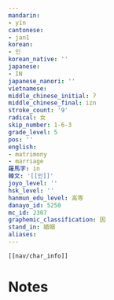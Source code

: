```yaml
---
mandarin:
- yīn
cantonese:
- jan1
korean:
- 인
korean_native: ''
japanese:
- IN
japanese_nanori: ''
vietnamese:
middle_chinese_initial: ʔ
middle_chinese_final: iɪn
stroke_count: '9'
radical: 女
skip_number: 1-6-3
grade_level: 5
pos: ''
english:
- matrimony
- marriage
羅馬字: in
韓文: '[[인]]'
joyo_level: ''
hsk_level: ''
hanmun_edu_level: 高等
danayo_id: 5250
mc_id: 2307
graphemic_classification: 因
stand_in: 婚姻
aliases:
---
```

```meta-bind-embed
[[nav/char_info]]
```

# Notes
